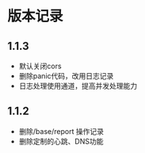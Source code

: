# 版本记录

## 1.1.3
- 默认关闭cors
- 删除panic代码，改用日志记录
- 日志处理使用通道，提高并发处理能力

## 1.1.2
- 删除/base/report 操作记录
- 删除定制的心跳、DNS功能
